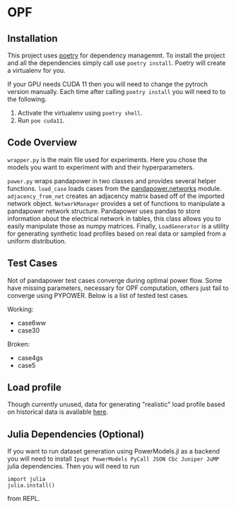 # OPF

## Installation
This project uses [poetry](https://python-poetry.org/) for dependency managemnt. To install the project and all
the dependencies simply call use `poetry install`. Poetry will create a virtualenv for you.

If your GPU needs CUDA 11 then you will need to change the pytroch version manually. Each time 
after calling `poetry install` you will need to to the following.
1. Activate the virtualenv using `poetry shell`.
2. Run `poe cuda11`.

## Code Overview
`wrapper.py` is the main file used for experiments. Here you chose the models you want to experiment with and their hyperparameters.

`power.py` wraps pandapower in two classes and provides several helper functions. `load_case` loads cases from the [pandapower.networks](https://pandapower.readthedocs.io/en/v2.2.0/networks.html) module. `adjacency_from_net` creates an adjacency matrix based off of the imported network object. `NetworkManager` provides a set of functions to manipulate a pandapower network structure. Pandapower uses pandas to store information about the electrical network in tables, this class allows you to easily manipulate those as numpy matrices. Finally, `LoadGenerator` is a utility for generating synthetic load profiles based on real data or sampled from a uniform distribution.

## Test Cases
Not of pandapower test cases converge during optimal power flow. Some have missing parameters, necessary for
OPF computation, others just fail to converge using PYPOWER. Below is a list of tested test cases.

Working:
* case6ww
* case30

Broken:
* case4gs
* case5

## Load profile
Though currently unused, data for generating "realistic" load profile based on historical data is available 
[here](https://openei.org/doe-opendata/dataset/commercial-and-residential-hourly-load-profiles-for-all-tmy3-locations-in-the-united-states).

## Julia Dependencies (Optional)
If you want to run dataset generation using PowerModels.jl as a backend you will need to install
`Ipopt PowerModels PyCall JSON Cbc Juniper JuMP` julia dependencies. Then you will need to run
```
import julia
julia.install()
```
from REPL.